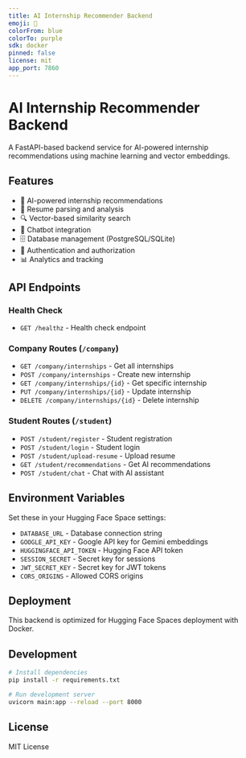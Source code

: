 ```yaml
---
title: AI Internship Recommender Backend
emoji: 🤖
colorFrom: blue
colorTo: purple
sdk: docker
pinned: false
license: mit
app_port: 7860
---
```


# AI Internship Recommender Backend

A FastAPI-based backend service for AI-powered internship recommendations using machine learning and vector embeddings.

## Features

- 🤖 AI-powered internship recommendations
- 📄 Resume parsing and analysis
- 🔍 Vector-based similarity search
- 💬 Chatbot integration
- 🗄️ Database management (PostgreSQL/SQLite)
- 🔐 Authentication and authorization
- 📊 Analytics and tracking

## API Endpoints

### Health Check
- `GET /healthz` - Health check endpoint

### Company Routes (`/company`)
- `GET /company/internships` - Get all internships
- `POST /company/internships` - Create new internship
- `GET /company/internships/{id}` - Get specific internship
- `PUT /company/internships/{id}` - Update internship
- `DELETE /company/internships/{id}` - Delete internship

### Student Routes (`/student`)
- `POST /student/register` - Student registration
- `POST /student/login` - Student login
- `POST /student/upload-resume` - Upload resume
- `GET /student/recommendations` - Get AI recommendations
- `POST /student/chat` - Chat with AI assistant

## Environment Variables

Set these in your Hugging Face Space settings:

- `DATABASE_URL` - Database connection string
- `GOOGLE_API_KEY` - Google API key for Gemini embeddings
- `HUGGINGFACE_API_TOKEN` - Hugging Face API token
- `SESSION_SECRET` - Secret key for sessions
- `JWT_SECRET_KEY` - Secret key for JWT tokens
- `CORS_ORIGINS` - Allowed CORS origins

## Deployment

This backend is optimized for Hugging Face Spaces deployment with Docker.

## Development

```bash
# Install dependencies
pip install -r requirements.txt

# Run development server
uvicorn main:app --reload --port 8000
```

## License

MIT License